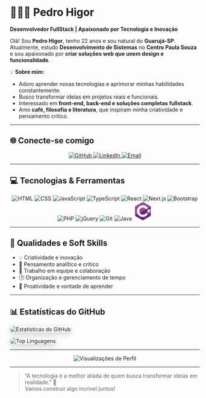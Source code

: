 # 👨🏾‍💻 Pedro Higor

**Desenvolvedor FullStack | Apaixonado por Tecnologia e Inovação**

Olá! Sou **Pedro Higor**, tenho 22 anos e sou natural do **Guarujá-SP**.  
Atualmente, estudo **Desenvolvimento de Sistemas** no **Centro Paula Souza** e sou apaixonado por **criar soluções web que unem design e funcionalidade**.  

💡 **Sobre mim:**  
- Adoro aprender novas tecnologias e aprimorar minhas habilidades constantemente.  
- Busco transformar ideias em projetos reais e funcionais.  
- Interessado em **front-end, back-end e soluções completas fullstack**.  
- Amo **café, filosofia e literatura**, que inspiram minha criatividade e pensamento crítico.  

---

## 🌐 Conecte-se comigo

<p align="center">
  <a href="https://github.com/Pedro-Dagama">
    <img alt="GitHub" src="https://img.shields.io/badge/GitHub-Pedro--Dagama-181717?style=for-the-badge&logo=github" />
  </a>
  <a href="https://www.linkedin.com/in/pedro-higor-gama/">
    <img alt="LinkedIn" src="https://img.shields.io/badge/LinkedIn-Pedro%20Higor-0A66C2?style=for-the-badge&logo=linkedin&logoColor=white" />
  </a>
  <a href="mailto:pedrohigor@example.com">
    <img alt="Email" src="https://img.shields.io/badge/Email-pedrohigor@example.com-D14836?style=for-the-badge&logo=gmail&logoColor=white" />
  </a>
</p>

---

## 💻 Tecnologias & Ferramentas

<p align="center">
  <img alt="HTML" title="HTML" width="50px" src="https://cdn.jsdelivr.net/gh/devicons/devicon/icons/html5/html5-original.svg" />
  <img alt="CSS" title="CSS" width="50px" src="https://cdn.jsdelivr.net/gh/devicons/devicon/icons/css3/css3-original.svg" />
  <img alt="JavaScript" title="JavaScript" width="50px" src="https://cdn.jsdelivr.net/gh/devicons/devicon/icons/javascript/javascript-original.svg" />
  <img alt="TypeScript" title="TypeScript" width="50px" src="https://cdn.jsdelivr.net/gh/devicons/devicon/icons/typescript/typescript-original.svg" />
  <img alt="React" title="React" width="50px" src="https://cdn.jsdelivr.net/gh/devicons/devicon/icons/react/react-original.svg" />
  <img alt="Next.js" title="Next.js" width="50px" src="https://cdn.jsdelivr.net/gh/devicons/devicon/icons/nextjs/nextjs-original.svg" />
  <img alt="Bootstrap" title="Bootstrap" width="50px" src="https://cdn.jsdelivr.net/gh/devicons/devicon/icons/bootstrap/bootstrap-original.svg" />
  <img alt="PHP" title="PHP" width="50px" src="https://cdn.jsdelivr.net/gh/devicons/devicon/icons/php/php-original.svg" />
  <img alt="jQuery" title="jQuery" width="50px" src="https://cdn.jsdelivr.net/gh/devicons/devicon/icons/jquery/jquery-original.svg" />
  <img alt="Git" title="Git" width="50px" src="https://cdn.jsdelivr.net/gh/devicons/devicon/icons/git/git-original.svg" />
  <img alt="Java" title="Java" width="50px" src="https://cdn.jsdelivr.net/gh/devicons/devicon/icons/java/java-original.svg" />
  <img alt="C#" title="C#" width="50px" src="https://raw.githubusercontent.com/devicons/devicon/54cfe13ac10eaa1ef817a343ab0a9437eb3c2e08/icons/csharp/csharp-original.svg" />
</p>

---

## 🌟 Qualidades e Soft Skills

- 💡 Criatividade e inovação  
- 🧠 Pensamento analítico e crítico  
- 🤝 Trabalho em equipe e colaboração  
- 🕒 Organização e gerenciamento de tempo  
- 🚀 Proatividade e vontade de aprender  

---

## 📊 Estatísticas do GitHub


<p align="center">
  
  <img 
    src="https://github-readme-stats.vercel.app/api?username=pedro-dagama&show_icons=true&theme=radical&count_private=true&hide_border=true" 
    alt="Estatísticas do GitHub" 
    height="200"
    width="400"
    style="border-radius: 15px; box-shadow: 0 4px 15px rgba(0,0,0,0.2);" 
  />

  <img 
    src="https://github-readme-stats.vercel.app/api/top-langs/?username=Pedro-Dagama&theme=radical&layout=compact&langs_count=9&hide=html,css&hide_border=true" 
    alt="Top Linguagens" 
    height="200" 
    width="400"
    style="border-radius: 15px; box-shadow: 0 4px 15px rgba(0,0,0,0.2);" 
  />

</p>

---


<p align="center">
  <img src="https://komarev.com/ghpvc/?username=Pedro-Dagama&color=green" alt="Visualizações de Perfil" />
</p>

---

> “A tecnologia é a melhor aliada de quem busca transformar ideias em realidade.” 🚀  
> Vamos construir algo incrível juntos!
